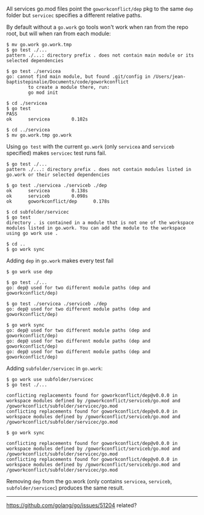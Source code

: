 All services go.mod files point the `goworkconflict/dep` pkg to the same `dep` folder but `servicec` specifies a different relative paths.

By default without a `go.work` go tools won't work when ran from the repo root, but will when ran from each module:

```
$ mv go.work go.work.tmp
$ go test ./...   
pattern ./...: directory prefix . does not contain main module or its selected dependencies

$ go test ./servicea
go: cannot find main module, but found .git/config in /Users/jean-baptistepinalie/Documents/code/goworkconflict
        to create a module there, run:
        go mod init

$ cd ./servicea
$ go test
PASS
ok      servicea        0.102s

$ cd ../servicea
$ mv go.work.tmp go.work
```

Using `go test` with the current `go.work` (only `servicea` and `serviceb` specified) makes `servicec` test runs fail.

```
$ go test ./...
pattern ./...: directory prefix . does not contain modules listed in go.work or their selected dependencies

$ go test ./servicea ./serviceb ./dep
ok      servicea        0.138s
ok      serviceb        0.098s
ok      goworkconflict/dep      0.178s

$ cd subfolder/servicec
$ go test
directory . is contained in a module that is not one of the workspace modules listed in go.work. You can add the module to the workspace using go work use .

$ cd ..
$ go work sync
```

Adding `dep` in `go.work` makes every test fail

```
$ go work use dep

$ go test ./...
go: dep@ used for two different module paths (dep and goworkconflict/dep)

$ go test ./servicea ./serviceb ./dep
go: dep@ used for two different module paths (dep and goworkconflict/dep)

$ go work sync
go: dep@ used for two different module paths (dep and goworkconflict/dep)
go: dep@ used for two different module paths (dep and goworkconflict/dep)
go: dep@ used for two different module paths (dep and goworkconflict/dep)
```

Adding `subfolder/servicec` in `go.work`:

```
$ go work use subfolder/servicec
$ go test ./...     

conflicting replacements found for goworkconflict/dep@v0.0.0 in workspace modules defined by /goworkconflict/serviceb/go.mod and /goworkconflict/subfolder/servicec/go.mod
conflicting replacements found for goworkconflict/dep@v0.0.0 in workspace modules defined by /goworkconflict/serviceb/go.mod and /goworkconflict/subfolder/servicec/go.mod

$ go work sync

conflicting replacements found for goworkconflict/dep@v0.0.0 in workspace modules defined by /goworkconflict/serviceb/go.mod and /goworkconflict/subfolder/servicec/go.mod
conflicting replacements found for goworkconflict/dep@v0.0.0 in workspace modules defined by /goworkconflict/serviceb/go.mod and /goworkconflict/subfolder/servicec/go.mod
```

Removing `dep` from the go.work (only contains `servicea`, `serviceb`, `subfolder/servicec`) produces the same result.

------

https://github.com/golang/go/issues/51204 related?